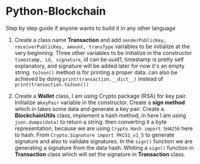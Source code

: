# Python-Blockchain
Step by step guide if anyone wants to build it in any other language

1. Create a class name <b>Transaction</b> and add ```senderPublicKey, receiverPublicKey, amount, transType``` variables to be 
initialize at the very beginning. Three other variables to be initialize in the constructor ```timestamp, id, signature```, 
id can be uuid1, timestamp is pretty self explanatory, and signature will be added later for now it's an empty string.
```toJson()``` method is for printing a proper data. can also be achieved by doing ```print(transaction.__dict__)``` instead of 
```print(transaction.toJson())```

2. Create a <b>Wallet</b> class, I am using Crypto package (RSA) for key pair. Initialize a```keyPair``` variable in the constructor.
Create a <b>sign method</b> which in takes some data and generate a key pair. Create a <b>BlockchainUtils</b> class, implement a 
hash method, in here I am using ```json.dumps(data)``` to return a string. then converting it a byte representation, because we
are using ```Crypto.Hash import SHA256``` here to hash. From ```Crypto.Signature import PKCS1_v1_5``` to generate signature and
also to validate signatures. In the ```sign()``` function we are generating a signature from the data hash. Whiting a ```sign()```
 function in <b>Transaction</b> class which will set the signature in <b>Transaction</b> class.